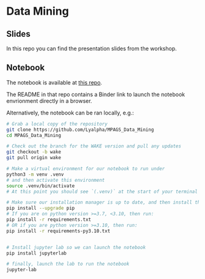 # Data Mining

## Slides

In this repo you can find the presentation slides from the workshop.

## Notebook

The notebook is available at [this repo](https://github.com/Lyalpha/MPAGS_Data_Mining/tree/wake).

The README in that repo contains a Binder link to launch the notebook envrionment directly in a browser.

Alternatively, the notebook can be ran locally, e.g.:

```bash
# Grab a local copy of the repository
git clone https://github.com/Lyalpha/MPAGS_Data_Mining
cd MPAGS_Data_Mining

# Check out the branch for the WAKE version and pull any updates
git checkout -b wake
git pull origin wake

# Make a virtual environment for our notebook to run under
python3 -m venv .venv
# and then activate this environment
source .venv/bin/activate
# At this point you should see `(.venv)` at the start of your terminal prompt

# Make sure our installation manager is up to date, and then install the required packages into our environment
pip install --upgrade pip
# If you are on python version >=3.7, <3.10, then run:
pip install -r requirements.txt 
# OR if you are python version >=3.10, then run:
pip install -r requirements-py3.10.txt 


# Install jupyter lab so we can launch the notebook
pip install jupyterlab

# finally, launch the lab to run the notebook
jupyter-lab
```
